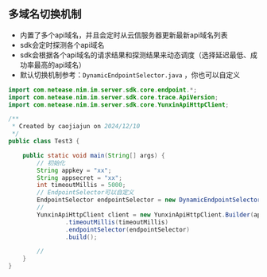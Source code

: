 

## 多域名切换机制

* 内置了多个api域名，并且会定时从云信服务器更新最新api域名列表
* sdk会定时探测各个api域名
* sdk会根据各个api域名的请求结果和探测结果来动态调度（选择延迟最低、成功率最高的api域名）
* 默认切换机制参考：`DynamicEndpointSelector.java` ，你也可以自定义

```java
import com.netease.nim.im.server.sdk.core.endpoint.*;
import com.netease.nim.im.server.sdk.core.trace.ApiVersion;
import com.netease.nim.im.server.sdk.core.YunxinApiHttpClient;

/**
 * Created by caojiajun on 2024/12/10
 */
public class Test3 {

    public static void main(String[] args) {
        // 初始化
        String appkey = "xx";
        String appsecret = "xx";
        int timeoutMillis = 5000;
        // EndpointSelector可以自定义
        EndpointSelector endpointSelector = new DynamicEndpointSelector(new DynamicEndpointFetcher(appkey, ApiVersion.V1));
        //
        YunxinApiHttpClient client = new YunxinApiHttpClient.Builder(appkey, appsecret)
                .timeoutMillis(timeoutMillis)
                .endpointSelector(endpointSelector)
                .build();

        //
    }
}

```
